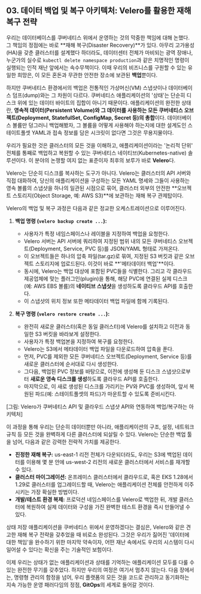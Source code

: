 ## 03. 데이터 백업 및 복구 아키텍처: Velero를 활용한 재해 복구 전략

우리는 데이터베이스를 쿠버네티스 위에서 운영하는 것의 막중한 책임에 대해 논했다. 그 책임의 정점에는 바로 **재해 복구(Disaster Recovery)**가 있다. 아무리 고가용성(HA)을 갖춘 클러스터를 설계했다 하더라도, 데이터센터 전체가 마비되는 광역 장애나, 누군가의 실수로 `kubectl delete namespace production`과 같은 치명적인 명령이 실행되는 인적 재난 앞에서는 속수무책이다. 이때 우리의 비즈니스를 구원할 수 있는 유일한 희망은, 이 모든 혼돈과 무관한 안전한 장소에 보관된 **백업**뿐이다.

하지만 쿠버네티스 환경에서의 백업은 전통적인 가상머신(VM) 스냅샷이나 데이터베이스 덤프(dump)와는 그 차원이 다르다. 쿠버네티스 애플리케이션의 '상태'는 단순히 디스크 위에 있는 데이터 바이트의 집합이 아니기 때문이다. 애플리케이션의 완전한 상태란, **영속적 데이터(Persistent Volume)와 그 데이터를 사용하는 모든 쿠버네티스 오브젝트(Deployment, StatefulSet, ConfigMap, Secret 등)의 총합**이다. 데이터베이스 볼륨만 덩그러니 백업해봤자, 그 볼륨을 어떻게 사용해야 하는지에 대한 설계도인 스테이트풀셋 YAML과 접속 정보를 담은 시크릿이 없다면 그것은 무용지물이다.

우리가 필요한 것은 클러스터의 모든 것을 이해하고, 애플리케이션이라는 '논리적 단위' 전체를 통째로 백업하고 복원할 수 있는 쿠버네티스 네이티브(Kubernetes-native) 솔루션이다. 이 분야의 논쟁할 여지 없는 표준이자 최후의 보루가 바로 **Velero**다.

Velero는 단순히 디스크를 복사하는 도구가 아니다. Velero는 클러스터의 API 서버와 직접 대화하여, 당신의 애플리케이션을 구성하는 모든 YAML 명세와 그들이 사용하는 영속 볼륨의 스냅샷을 하나의 일관된 시점으로 묶어, 클러스터 외부의 안전한 **오브젝트 스토리지(Object Storage, 예: AWS S3)**에 보관하는 재해 복구 관제탑이다.

Velero의 백업 및 복구 과정은 다음과 같은 정교한 오케스트레이션으로 이루어진다.

1.  **백업 명령 (`velero backup create ...`):**
    * 사용자가 특정 네임스페이스나 레이블을 지정하여 백업을 요청한다.
    * Velero 서버는 API 서버에 쿼리하여 지정된 범위 내의 모든 쿠버네티스 오브젝트(Deployment, Service, PVC 등)를 JSON/YAML 형태로 가져온다.
    * 이 오브젝트들은 하나의 압축 파일(tar.gz)로 묶여, 지정된 S3 버킷과 같은 오브젝트 스토리지에 업로드된다. 이것이 바로 **'메타데이터 백업'**이다.
    * 동시에, Velero는 백업 대상에 포함된 PVC들을 식별한다. 그리고 각 클라우드 제공업체에 맞는 플러그인(plugin)을 통해, 해당 PVC에 연결된 실제 디스크(예: AWS EBS 볼륨)의 **네이티브 스냅샷**을 생성하도록 클라우드 API를 호출한다.
    * 이 스냅샷의 위치 정보 또한 메타데이터 백업 파일에 함께 기록된다.

2.  **복구 명령 (`velero restore create ...`):**
    * 완전히 새로운 클러스터(혹은 동일 클러스터)에 Velero를 설치하고 이전과 동일한 S3 버킷을 바라보게 설정한다.
    * 사용자가 특정 백업본을 지정하여 복구를 요청한다.
    * Velero는 S3에서 메타데이터 백업 파일을 다운로드하여 압축을 푼다.
    * 먼저, PVC를 제외한 모든 쿠버네티스 오브젝트(Deployment, Service 등)를 새로운 클러스터에 순서대로 다시 생성한다.
    * 그다음, 백업된 PVC 정보를 바탕으로, 이전에 생성해 둔 디스크 스냅샷으로부터 **새로운 영속 디스크를 생성**하도록 클라우드 API를 호출한다.
    * 마지막으로, 이 새로 생성된 디스크를 가리키는 PV와 PVC를 생성하여, 앞서 복원된 파드(예: 스테이트풀셋의 파드)가 마운트할 수 있도록 준비시킨다.

[그림: Velero가 쿠버네티스 API 및 클라우드 스냅샷 API와 연동하여 백업/복구하는 아키텍처]

이 과정을 통해 우리는 단순히 데이터뿐만 아니라, 애플리케이션의 구조, 설정, 네트워크 규칙 등 모든 것을 완벽하게 다른 클러스터에 되살릴 수 있다. Velero는 단순한 백업 툴을 넘어, 다음과 같은 강력한 전략적 가치를 제공한다.

* **진정한 재해 복구:** us-east-1 리전 전체가 다운되더라도, 우리는 S3에 백업된 데이터를 이용해 몇 분 안에 us-west-2 리전의 새로운 클러스터에서 서비스를 재개할 수 있다.
* **클러스터 마이그레이션:** 온프레미스 클러스터에서 클라우드로, 혹은 EKS 1.28에서 1.29로 클러스터를 업그레이드할 때, Velero는 애플리케이션 전체를 안전하게 이주시키는 가장 확실한 방법이다.
* **개발/테스트 환경 복제:** 프로덕션 네임스페이스를 Velero로 백업한 뒤, 개발 클러스터에 복원하여 실제 데이터와 구성을 가진 완벽한 테스트 환경을 즉시 만들어낼 수 있다.

상태 저장 애플리케이션을 쿠버네티스 위에서 운영하겠다는 결심은, Velero와 같은 견고한 재해 복구 전략을 갖추었을 때 비로소 완성된다. 그것은 우리가 짊어진 '데이터에 대한 책임'을 완수하기 위한 마지막 약속이자, 어떤 재난 속에서도 우리의 시스템이 다시 일어설 수 있다는 확신을 주는 기술적인 보험이다.

이제 우리는 상태가 없는 애플리케이션과 상태를 기억하는 애플리케이션 모두를 다룰 수 있는 완전한 무기를 갖추었다. 하지만 우리의 여정은 여기서 멈추지 않는다. 다음 장에서는, 명령형 관리의 함정을 넘어, 우리 플랫폼의 모든 것을 코드로 관리하고 동기화하는 지속 가능한 운영 패러다임의 정점, **GitOps**의 세계로 들어갈 것이다.